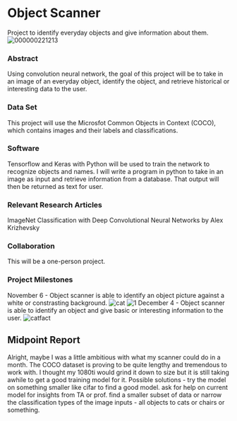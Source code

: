 # Object Scanner
Project to identify everyday objects and give information about them.  
![000000221213](https://user-images.githubusercontent.com/43867207/46512038-8d95ae00-c817-11e8-951e-70ef09b77d70.jpg)
### Abstract
Using convolution neural network, the goal of this project will be to take in an image of an everyday object, identify  the object, and retrieve historical or interesting data to the user. 
### Data Set
This project will use the Microsfot Common Objects in Context (COCO), which contains images and their labels and classifications. 
### Software
Tensorflow and Keras with Python will be used to train the network to recognize objects and names. I will write a program in python to take in an image as input and retrieve information from a database. That output will then be returned as text for user.  
### Relevant Research Articles
ImageNet Classification with Deep Convolutional Neural Networks by Alex Krizhevsky
### Collaboration
This will be a one-person project. 
### Project Milestones
November 6 - Object scanner is able to identify an object picture against a white or constrasting background. 
![cat](https://user-images.githubusercontent.com/43867207/46512182-2cbaa580-c818-11e8-914e-72db95a77e75.png)
![1](https://user-images.githubusercontent.com/43867207/46512292-b23e5580-c818-11e8-926f-c8a7660f4f84.jpg)
December 4 - Object scanner is able to identify an object and give basic or interesting information to the user. 
![catfact](https://user-images.githubusercontent.com/43867207/46512185-2debd280-c818-11e8-8d4d-947bf4570168.png)
## Midpoint Report
Alright, maybe I was a little ambitious with what my scanner could do in a month. The COCO dataset is proving to be quite lengthy and tremendous to work with. I thought my 1080ti would grind it down to size but it is still taking awhile to get a good training model for it. 
  Possible solutions - try the model on something smaller like cifar to find a good model. 
                       ask for help on current model for insights from TA or prof. 
                       find a smaller subset of data or narrow the classification types of the image inputs - all objects to cats or                                  chairs or something.
